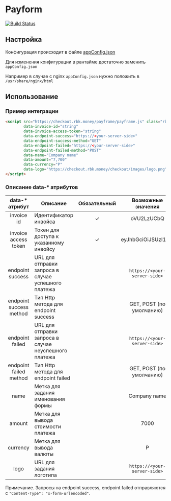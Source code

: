 # Payform
[![Build Status](http://ci.rbkmoney.com/buildStatus/icon?job=rbkmoney_private/payform/master)](http://ci.rbkmoney.com/job/rbkmoney_private/job/payform/job/master)

## Настройка
Конфигурация происходит в файле [appConfig.json](/src/appConfig.json)

Для изменения конфигурации в рантайме достаточно заменить `appConfig.json`

Например в случае с nginx `appConfig.json` нужно положить в `/usr/share/nginx/html`

## Использование
### Пример интеграции
```html
<script src="https://checkout.rbk.money/payframe/payframe.js" class="rbkmoney-checkout"
        data-invoice-id="string"
        data-invoice-access-token="string"
        data-endpoint-success="https://<your-server-side>"
        data-endpoint-success-method="GET"
        data-endpoint-failed="https://<your-server-side>"
        data-endpoint-failed-method="POST"
        data-name="Company name"
        data-amount="7,700"
        data-currency="Р"
        data-logo="https://checkout.rbk.money/checkout/images/logo.png">
</script>
```
### Описание data-* атрибутов
| data-* атрибут           | Описание                                              | Обязательный | Возможные значения           |
| :----------------------: | ----------------------------------------------------- | :-----------:| :---------------------------:|
| invoice id               | Идентификатор инвойса                                 | ✓            | oVU2LzUCbQ                   |
| invoice access token     | Токен для доступа к указанному инвойсу                | ✓            | eyJhbGciOiJSUzI1N...         |
| endpoint success         | URL для отправки запроса в случае успешного платежа   |              | `https://<your-server-side>` |
| endpoint success method  | Тип Http метода для endpoint success                  |              | GET, POST (по умолчанию)     |
| endpoint failed          | URL для отправки запроса в случае неуспешного платежа |              | `https://<your-server-side>` |
| endpoint failed method   | Тип Http метода для endpoint failed                   |              | GET, POST (по умолчанию)     |
| name                     | Метка для задания именования формы                    |              | Company name                 |
| amount                   | Метка для вывода стоимости платежа                    |              | 7000                         |
| currency                 | Метка для вывода валюты                               |              | P                            |
| logo                     | URL для задания логотипа                              |              | `https://<your-server-side>` |

Примечание. Запросы на endpoint success, endpoint failed отправляются с `"Content-Type": "x-form-urlencoded"`.
